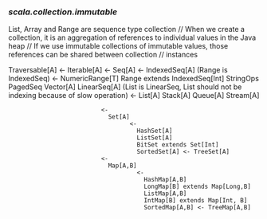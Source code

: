 ### _scala.collection.immutable_
List, Array and Range are sequence type collection
// When we create a collection, it is an aggregation of references to individual values in the Java heap
// If we use immutable collections of immutable values, those references can be shared between collection
// instances


Traversable[A] 
			 <- 
			   Iterable[A] 
						  <-
							Seq[A] 
									  <-
										IndexedSeq[A] (Range is IndexedSeq)
													<-
													  NumericRange[T]
													  Range extends IndexedSeq[Int]
													  StringOps
													  PagedSeq
													  Vector[A]
										LinearSeq[A] (List is LinearSeq, List should not be indexing because of slow operation)
							  						<-
							  						  List[A]
							  						  Stack[A]
							  						  Queue[A]
							  						  Stream[A]

							  <-
							  	Set[A] 
							  		  <-
							  		  	HashSet[A]
							  		  	ListSet[A]
							  		  	BitSet extends Set[Int]
							  		  	SortedSet[A] <- TreeSet[A]
							  <-
							  	Map[A,B]	
							  			<-
							  			  HashMap[A,B]
							  			  LongMap[B] extends Map[Long,B]
							  			  ListMap[A,B]
							  			  IntMap[B] extends Map[Int, B]
							  			  SortedMap[A,B] <- TreeMap[A,B]

							  	
